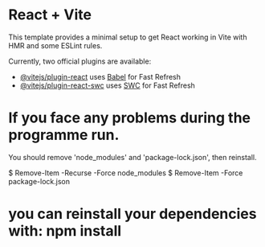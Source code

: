# React + Vite

This template provides a minimal setup to get React working in Vite with HMR and some ESLint rules.

Currently, two official plugins are available:

- [@vitejs/plugin-react](https://github.com/vitejs/vite-plugin-react/blob/main/packages/plugin-react/README.md) uses [Babel](https://babeljs.io/) for Fast Refresh
- [@vitejs/plugin-react-swc](https://github.com/vitejs/vite-plugin-react-swc) uses [SWC](https://swc.rs/) for Fast Refresh


# If you face any problems during the programme run. 
  You should remove 'node_modules' and 'package-lock.json', then reinstall. 

$ Remove-Item -Recurse -Force node_modules
$ Remove-Item -Force package-lock.json

# you can reinstall your dependencies with: npm install